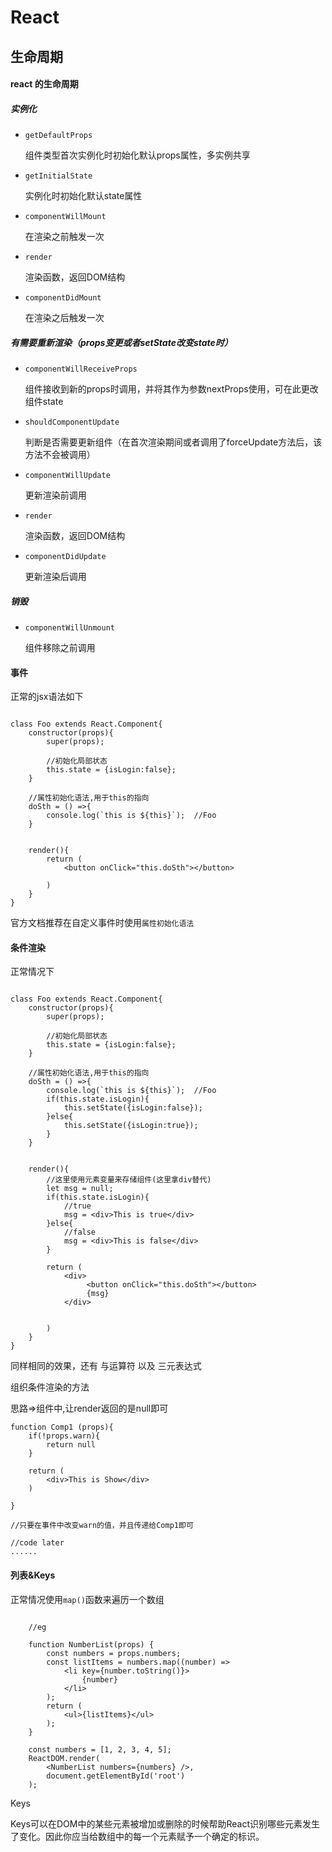 # React

## 生命周期

#### react 的生命周期

##### 实例化

- ```getDefaultProps ```    	
	
	组件类型首次实例化时初始化默认props属性，多实例共享
	
- ```getInitialState ```    	
	
	实例化时初始化默认state属性
	
- ```componentWillMount ``` 	
	
	在渲染之前触发一次
	
- ```render ```					
	
	渲染函数，返回DOM结构
	
- ```componentDidMount ``` 	
	
	在渲染之后触发一次

##### 有需要重新渲染（props变更或者setState改变state时）

- ```componentWillReceiveProps ```	
	
	组件接收到新的props时调用，并将其作为参数nextProps使用，可在此更改组件state
	
- ```shouldComponentUpdate ```
	
	判断是否需要更新组件（在首次渲染期间或者调用了forceUpdate方法后，该方法不会被调用）
	
- ```componentWillUpdate```
	
	更新渲染前调用
	
- ```render ```
	
	渲染函数，返回DOM结构
	
- ```componentDidUpdate```
	
	更新渲染后调用


##### 销毁

- ```componentWillUnmount ```
	
	组件移除之前调用

#### 事件

正常的jsx语法如下

```

class Foo extends React.Component{
    constructor(props){
        super(props);

        //初始化局部状态
        this.state = {isLogin:false};
    }

    //属性初始化语法,用于this的指向 
    doSth = () =>{
        console.log(`this is ${this}`);  //Foo
    }


    render(){
        return (
            <button onClick="this.doSth"></button>

        )
    }
}

```

官方文档推荐在自定义事件时使用```属性初始化语法```


#### 条件渲染

正常情况下

```

class Foo extends React.Component{
    constructor(props){
        super(props);

        //初始化局部状态
        this.state = {isLogin:false};
    }

    //属性初始化语法,用于this的指向 
    doSth = () =>{
        console.log(`this is ${this}`);  //Foo
        if(this.state.isLogin){
            this.setState({isLogin:false});
        }else{
            this.setState({isLogin:true});
        }
    }


    render(){
        //这里使用元素变量来存储组件(这里拿div替代)
        let msg = null;
        if(this.state.isLogin){
            //true
            msg = <div>This is true</div>
        }else{
            //false
            msg = <div>This is false</div>
        }

        return (
            <div>
                 <button onClick="this.doSth"></button>
                 {msg}
            </div>
           

        )
    }
}

```

同样相同的效果，还有 与运算符 以及 三元表达式


组织条件渲染的方法

思路=>组件中,让render返回的是null即可

```
function Comp1 (props){
    if(!props.warn){
        return null
    }

    return (
        <div>This is Show</div>
    )

}

//只要在事件中改变warn的值，并且传递给Comp1即可

//code later
......

```


#### 列表&Keys

正常情况使用```map()```函数来遍历一个数组


```

    //eg

    function NumberList(props) {
        const numbers = props.numbers;
        const listItems = numbers.map((number) =>
            <li key={number.toString()}>
                {number}
            </li>
        );
        return (
            <ul>{listItems}</ul>
        );
    }

    const numbers = [1, 2, 3, 4, 5];
    ReactDOM.render(
        <NumberList numbers={numbers} />,
        document.getElementById('root')
    );

```

Keys

Keys可以在DOM中的某些元素被增加或删除的时候帮助React识别哪些元素发生了变化。因此你应当给数组中的每一个元素赋予一个确定的标识。

